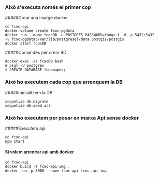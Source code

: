 ### Això s'executa només el primer cop
#####Crear una  imatge docker
```
cd fcoc-api
docker volume create fcoc-pgdata
docker run --name fcocDB -e POSTGRES_PASSWORD=Xungo-1 -d -p 5432:5432 -v fcoc-pgdata:/var/lib/postgresql/data postgis/postgis
docker start fcocDB
```
#####Comandes per crear BD
```
docker exec -it fcocDB bash
# psql -U postgres
$ CREATE DATABASE fcocmapes;
```
### Això ho executem cada cop que arrenquem la DB
#####Inicialitzem la DB
```
sequelize db:migrate
sequelize db:seed all
```
### Això ho executem per posar en marxa Api sense docker
#####Executem api
 ```
cd fcoc-api
npm start
```
#### Si volem arrencar api amb docker
```
cd fcoc-api
docker build -t fcoc-api-img .
docker run -p 3000 --name fcoc-api fcoc-api-img
```

